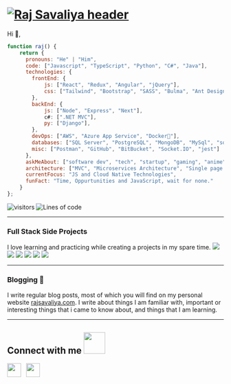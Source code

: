 # [![Raj Savaliya header](https://i.ibb.co/YydVc57/Purple-Bright-Simple-Quote-Linked-In-Article-Cover-Image.gif)](https://www.rajsavaliya.com/)

Hi 👋,

```javascript
function raj() {
    return {
      pronouns: "He" | "Him",
      code: ["Javascript", "TypeScript", "Python", "C#", "Java"],
      technologies: {
        frontEnd: {
            js: ["React", "Redux", "Angular", "jQuery"],
            css: ["Tailwind", "Bootstrap", "SASS", "Bulma", "Ant Design"]
        },
        backEnd: {
            js: ["Node", "Express", "Next"],
            c#: [".NET MVC"],
            py: ["Django"],
        },
        devOps: ["AWS", "Azure App Service", "Docker🐳"],
        databases: ["SQL Server", "PostgreSQL", "MongoDB", "MySql", "sqlite"],
        misc: ["Postman", "GitHub", "BitBucket", "Socket.IO", "jest"]
      },
      askMeAbout: ["software dev", "tech", "startup", "gaming", "anime"],
      architecture: ["MVC", "Microservices Architecture", "Single page applications"],
      currentFocus: "JS and Cloud Native Technologies",
      funFact: "Time, Oppurtunities and JavaScript, wait for none."
    }
};
```
![visitors](https://visitor-badge.glitch.me/badge?page_id=srx9.srx9)
![Lines of code](https://img.shields.io/badge/From%20Printing%20Hello%20World%20I%27ve%20Written%20approx.%20123k%20lines%20of%20code-blue)

  ---

### Full Stack Side Projects

I love learning and practicing while creating a projects in my spare time.
[![](https://www.rajsavaliya.com/_next/image?url=%2Fayecircle.png&w=41&q=18)](https://www.rajsavaliya.com/Projects/1)
[![](https://www.rajsavaliya.com/_next/image?url=%2Fayefanlogo.jpg&w=41&q=18)](https://www.rajsavaliya.com/Projects/2)
[![](https://www.rajsavaliya.com/_next/image?url=%2Fonwoslogo.jpg&w=41&q=18)](https://www.rajsavaliya.com/Projects/3)
[![](https://www.rajsavaliya.com/_next/image?url=%2Ffirelogo.jpg&w=41&q=18)](https://www.rajsavaliya.com/Projects/4)
[![](https://www.rajsavaliya.com/_next/image?url=%2Fshortlogo.jpg&w=41&q=18)](https://www.rajsavaliya.com/Projects/5)
[![](https://www.rajsavaliya.com/_next/image?url=%2Fxportlogo.jpg&w=41&q=18)](https://www.rajsavaliya.com/Projects/6)

 ---

### Blogging 🌱

I write regular blog posts, most of which you will find on my personal website [rajsavaliya.com](https://www.rajsavaliya.com).
I write about things I am familiar with, important or interesting things that i came to know about, and things that I am learning.

---


<h2> Connect with me <img src='https://raw.githubusercontent.com/ShahriarShafin/ShahriarShafin/main/Assets/handshake.gif' width="50px"> </h2>
<a href = 'https://www.linkedin.com/in/savaliya-raj'  style="padding-right:8px;"> <img width = '32px' align= 'center' src="https://raw.githubusercontent.com/rahulbanerjee26/githubAboutMeGenerator/main/icons/linked-in-alt.svg"/></a> 
<a href = 'https://www.github.com/srx9'  style="padding-right:8px;"> <img width = '32px' align= 'center' src="https://raw.githubusercontent.com/rahulbanerjee26/githubAboutMeGenerator/main/icons/github.svg"/></a> 


